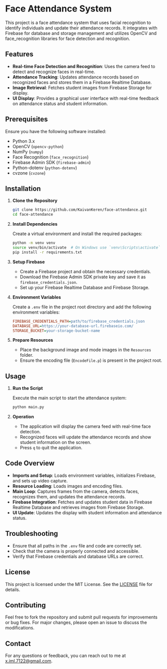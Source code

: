 # Face Attendance System

This project is a face attendance system that uses facial recognition to identify individuals and update their attendance records. It integrates with Firebase for database and storage management and utilizes OpenCV and face_recognition libraries for face detection and recognition.

## Features

- **Real-time Face Detection and Recognition**: Uses the camera feed to detect and recognize faces in real-time.
- **Attendance Tracking**: Updates attendance records based on recognized faces and stores them in a Firebase Realtime Database.
- **Image Retrieval**: Fetches student images from Firebase Storage for display.
- **UI Display**: Provides a graphical user interface with real-time feedback on attendance status and student information.

## Prerequisites

Ensure you have the following software installed:

- Python 3.x
- OpenCV (`opencv-python`)
- NumPy (`numpy`)
- Face Recognition (`face_recognition`)
- Firebase Admin SDK (`firebase-admin`)
- Python-dotenv (`python-dotenv`)
- cvzone (`cvzone`)

## Installation

1. **Clone the Repository**

   ```bash
   git clone https://github.com/KaivanKeren/face-attendance.git
   cd face-attendance
   ```

2. **Install Dependencies**

   Create a virtual environment and install the required packages:

   ```bash
   python -m venv venv
   source venv/bin/activate  # On Windows use `venv\Scripts\activate`
   pip install -r requirements.txt
   ```

3. **Setup Firebase**

   - Create a Firebase project and obtain the necessary credentials.
   - Download the Firebase Admin SDK private key and save it as `firebase_credentials.json`.
   - Set up your Firebase Realtime Database and Firebase Storage.

4. **Environment Variables**

   Create a `.env` file in the project root directory and add the following environment variables:

   ```ini
   FIREBASE_CREDENTIALS_PATH=path/to/firebase_credentials.json
   DATABASE_URL=https://your-database-url.firebaseio.com/
   STORAGE_BUCKET=your-storage-bucket-name
   ```

5. **Prepare Resources**

   - Place the background image and mode images in the `Resources` folder.
   - Ensure the encoding file (`EncodeFile.p`) is present in the project root.

## Usage

1. **Run the Script**

   Execute the main script to start the attendance system:

   ```bash
   python main.py
   ```

2. **Operation**

   - The application will display the camera feed with real-time face detection.
   - Recognized faces will update the attendance records and show student information on the screen.
   - Press `q` to quit the application.

## Code Overview

- **Imports and Setup**: Loads environment variables, initializes Firebase, and sets up video capture.
- **Resource Loading**: Loads images and encoding files.
- **Main Loop**: Captures frames from the camera, detects faces, recognizes them, and updates the attendance records.
- **Firebase Integration**: Fetches and updates student data in Firebase Realtime Database and retrieves images from Firebase Storage.
- **UI Update**: Updates the display with student information and attendance status.

## Troubleshooting

- Ensure that all paths in the `.env` file and code are correctly set.
- Check that the camera is properly connected and accessible.
- Verify that Firebase credentials and database URLs are correct.

## License

This project is licensed under the MIT License. See the [LICENSE](LICENSE) file for details.

## Contributing

Feel free to fork the repository and submit pull requests for improvements or bug fixes. For major changes, please open an issue to discuss the modifications.

## Contact

For any questions or feedback, you can reach out to me at [x.iml.7122@gmail.com](mailto:x.iml.7122@gmail.com).
